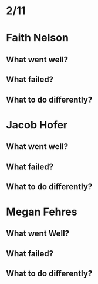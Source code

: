 # 2/11
# Faith Nelson
## What went well?


## What failed?


## What to do differently?


# Jacob Hofer
## What went well?

## What failed?

## What to do differently?

# Megan Fehres
## What went Well?


## What failed?


## What to do differently?

